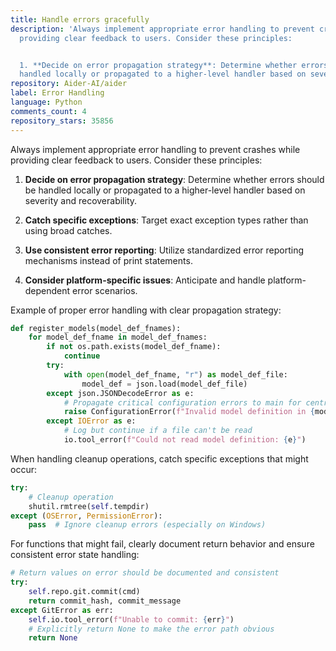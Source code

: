 ```yaml
---
title: Handle errors gracefully
description: 'Always implement appropriate error handling to prevent crashes while
  providing clear feedback to users. Consider these principles:


  1. **Decide on error propagation strategy**: Determine whether errors should be
  handled locally or propagated to a higher-level handler based on severity and recoverability.'
repository: Aider-AI/aider
label: Error Handling
language: Python
comments_count: 4
repository_stars: 35856
---
```


Always implement appropriate error handling to prevent crashes while providing clear feedback to users. Consider these principles:

1. **Decide on error propagation strategy**: Determine whether errors should be handled locally or propagated to a higher-level handler based on severity and recoverability.

2. **Catch specific exceptions**: Target exact exception types rather than using broad catches.

3. **Use consistent error reporting**: Utilize standardized error reporting mechanisms instead of print statements.

4. **Consider platform-specific issues**: Anticipate and handle platform-dependent error scenarios.

Example of proper error handling with clear propagation strategy:

```python
def register_models(model_def_fnames):
    for model_def_fname in model_def_fnames:
        if not os.path.exists(model_def_fname):
            continue
        try:
            with open(model_def_fname, "r") as model_def_file:
                model_def = json.load(model_def_file)
        except json.JSONDecodeError as e:
            # Propagate critical configuration errors to main for centralized handling
            raise ConfigurationError(f"Invalid model definition in {model_def_fname}: {e}")
        except IOError as e:
            # Log but continue if a file can't be read
            io.tool_error(f"Could not read model definition: {e}")
```

When handling cleanup operations, catch specific exceptions that might occur:

```python
try:
    # Cleanup operation
    shutil.rmtree(self.tempdir)
except (OSError, PermissionError):
    pass  # Ignore cleanup errors (especially on Windows)
```

For functions that might fail, clearly document return behavior and ensure consistent error state handling:

```python
# Return values on error should be documented and consistent
try:
    self.repo.git.commit(cmd)
    return commit_hash, commit_message
except GitError as err:
    self.io.tool_error(f"Unable to commit: {err}")
    # Explicitly return None to make the error path obvious
    return None
```